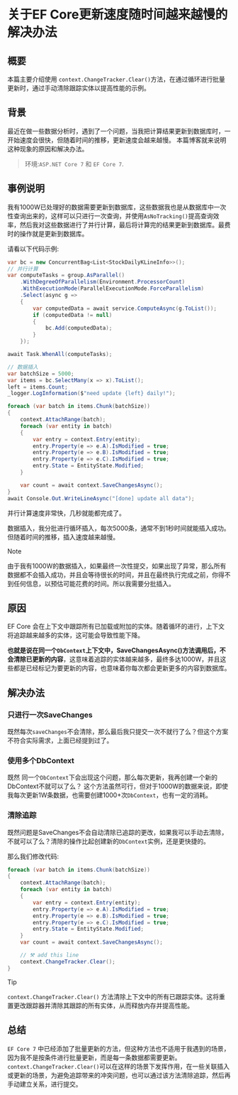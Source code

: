 # 关于EF Core更新速度随时间越来越慢的解决办法

## 概要

本篇主要介绍使用 `context.ChangeTracker.Clear()`方法，在通过循环进行批量更新时，通过手动清除跟踪实体以提高性能的示例。

## 背景

最近在做一些数据分析时，遇到了一个问题，当我把计算结果更新到数据库时，一开始速度会很快，但随着时间的推移，更新速度会越来越慢。
本篇博客就来说明这种现象的原因和解决办法。

> 环境:`ASP.NET Core 7` 和 `EF Core 7`.

## 事例说明

我有1000W已处理好的数据需要更新到数据库，这些数据我也是从数据库中一次性查询出来的，这样可以只进行一次查询，并使用`AsNoTracking()`提高查询效率，然后我对这些数据进行了并行计算，最后将计算完的结果更新到数据库。最费时的操作就是更新到数据库。

请看以下代码示例:

```csharp
var bc = new ConcurrentBag<List<StockDailyKLineInfo>>();
// 并行计算
var computeTasks = group.AsParallel()
    .WithDegreeOfParallelism(Environment.ProcessorCount)
    .WithExecutionMode(ParallelExecutionMode.ForceParallelism)
    .Select(async g =>
    {
        var computedData = await service.ComputeAsync(g.ToList());
        if (computedData != null)
        {
            bc.Add(computedData);
        }
    });

await Task.WhenAll(computeTasks);

// 数据插入
var batchSize = 5000;
var items = bc.SelectMany(x => x).ToList();
left = items.Count;
_logger.LogInformation($"need update {left} daily!");

foreach (var batch in items.Chunk(batchSize))
{
    context.AttachRange(batch);
    foreach (var entity in batch)
    {
        var entry = context.Entry(entity);
        entry.Property(e => e.A).IsModified = true;
        entry.Property(e => e.B).IsModified = true;
        entry.Property(e => e.C).IsModified = true;
        entry.State = EntityState.Modified;
    }

    var count = await context.SaveChangesAsync();
}
await Console.Out.WriteLineAsync("[done] update all data");
```

并行计算速度非常快，几秒就能都完成了。

数据插入，我分批进行循环插入，每次5000条，通常不到1秒时间就能插入成功。但随着时间的推移，插入速度越来越慢。

> [!NOTE]
> 由于我有1000W的数据插入，如果最终一次性提交，如果出现了异常，那么所有数据都不会插入成功，并且会等待很长的时间，并且在最终执行完成之前，你得不到任何信息，以预估可能花费的时间。所以我需要分批插入。

## 原因

 EF Core 会在上下文中跟踪所有已加载或附加的实体。随着循环的进行，上下文将追踪越来越多的实体，这可能会导致性能下降。

 **也就是说在同一个`DbContext`上下文中，SaveChangesAsync()方法调用后，不会清除已更新的内容**，这意味着追踪的实体越来越多，最终多达1000W，并且这些都是已经标记为要更新的内容，也意味着你每次都会更新更多的内容到数据库。

## 解决办法

### 只进行一次SaveChanges

既然每次`saveChanges`不会清除，那么最后我只提交一次不就行了么？但这个方案不符合实际需求，上面已经提到过了。

### 使用多个DbContext

既然 同一个`DbContext`下会出现这个问题，那么每次更新，我再创建一个新的DbContext不就可以了么？
这个方法虽然可行，但对于1000W的数据来说，即使我每次更新1W条数据，也需要创建1000+次`DbContext`，也有一定的消耗。

### 清除追踪

既然问题是SaveChanges不会自动清除已追踪的更改，如果我可以手动去清除，不就可以了么？清除的操作比起创建新的`DbContext`实例，还是更快捷的。

那么我们修改代码:

```csharp
foreach (var batch in items.Chunk(batchSize))
{
    context.AttachRange(batch);
    foreach (var entity in batch)
    {
        var entry = context.Entry(entity);
        entry.Property(e => e.A).IsModified = true;
        entry.Property(e => e.B).IsModified = true;
        entry.Property(e => e.C).IsModified = true;
        entry.State = EntityState.Modified;
    }
    var count = await context.SaveChangesAsync();

    // ⚒️ add this line
    context.ChangeTracker.Clear();
}
```

> [!TIP]
> `context.ChangeTracker.Clear()` 方法清除上下文中的所有已跟踪实体。这将重置更改跟踪器并清除其跟踪的所有实体，从而释放内存并提高性能。

## 总结

`EF Core 7` 中已经添加了批量更新的方法，但这种方法也不适用于我遇到的场景，因为我不是按条件进行批量更新，而是每一条数据都需要更新。
`context.ChangeTracker.Clear()`可以在这样的场景下发挥作用，在一些关联插入或更新的场景，为避免追踪带来的冲突问题，也可以通过该方法清除追踪，然后再手动建立关系，进行提交。
